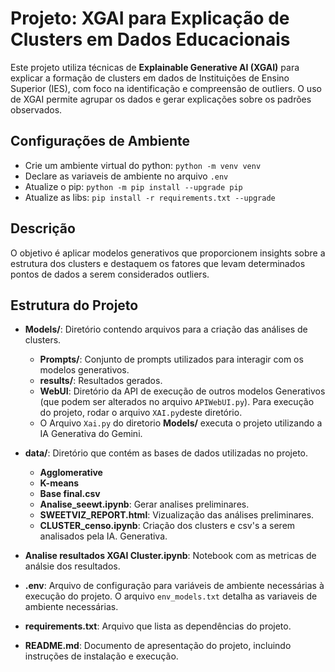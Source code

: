 # Projeto: XGAI para Explicação de Clusters em Dados Educacionais 

Este projeto utiliza técnicas de **Explainable Generative AI (XGAI)** para explicar a formação de clusters em dados de Instituições de Ensino Superior (IES), com foco na identificação e compreensão de outliers. O uso de XGAI permite agrupar os dados e gerar explicações sobre os padrões observados.


## Configurações de Ambiente

* Crie um ambiente virtual do python: `python -m venv venv`
* Declare as variaveis de ambiente no arquivo `.env`
* Atualize o pip: `python -m pip install --upgrade pip`
* Atualize as libs: `pip install -r requirements.txt --upgrade`

## Descrição

O objetivo é aplicar modelos generativos que proporcionem insights sobre a estrutura dos clusters e destaquem os fatores que levam determinados pontos de dados a serem considerados outliers.

## Estrutura do Projeto

- **Models/**: Diretório contendo arquivos para a criação das análises de clusters.
  - **Prompts/**: Conjunto de prompts utilizados para interagir com os modelos generativos.
  - **results/**: Resultados gerados.
  - **WebUI**: Diretório da API de execução de outros modelos Generativos (que podem ser alterados no arquivo `APIWebUI.py`). Para execução do projeto, rodar o arquivo `XAI.py`deste diretório.
  - O Arquivo `Xai.py` do diretorio **Models/** executa o projeto utilizando a IA Generativa do Gemini. 

- **data/**: Diretório que contém as bases de dados utilizadas no projeto.
  - **Agglomerative**
  - **K-means**
  - **Base final.csv**
  - **Analise_seewt.ipynb**: Gerar analises preliminares.
  - **SWEETVIZ_REPORT.html**: Vizualização das análises preliminares.
  - **CLUSTER_censo.ipynb**: Criação dos clusters e csv's a serem analisados pela IA. Generativa. 

- **Analise resultados XGAI Cluster.ipynb**: Notebook com as metricas de análsie dos resultados.
- **.env**: Arquivo de configuração para variáveis de ambiente necessárias à execução do projeto. O arquivo `env_models.txt` detalha as variaveis de ambiente necessárias. 

- **requirements.txt**: Arquivo que lista as dependências do projeto.

- **README.md**: Documento de apresentação do projeto, incluindo instruções de instalação e execução.

 